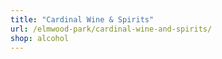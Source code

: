 ```yaml
---
title: "Cardinal Wine & Spirits"
url: /elmwood-park/cardinal-wine-and-spirits/
shop: alcohol
---
```

